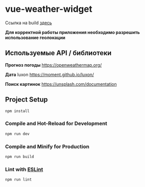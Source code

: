 # vue-weather-widget

Ссылка на build [здесь](https://zinchandrey.github.io/vue-weather-widget/)

**Для корректной работы приложения необходимо разрешить использование геолокации**

## Используемые API / библиотеки

**Прогноз погоды**
https://openweathermap.org/

**Дата**
luxon
https://moment.github.io/luxon/

**Поиск картинок**
https://unsplash.com/documentation

## Project Setup

```sh
npm install
```

### Compile and Hot-Reload for Development

```sh
npm run dev
```

### Compile and Minify for Production

```sh
npm run build
```

### Lint with [ESLint](https://eslint.org/)

```sh
npm run lint
```
